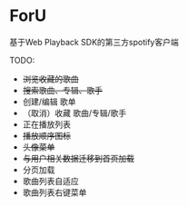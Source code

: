 # ForU

基于Web Playback SDK的第三方spotify客户端

TODO:
- ~~浏览收藏的歌曲~~
- ~~搜索歌曲、专辑、歌手~~
- 创建/编辑 歌单
- （取消）收藏 歌曲/专辑/歌手
- 正在播放列表
- ~~播放顺序图标~~
- ~~头像菜单~~
- ~~与用户相关数据迁移到首页加载~~
- 分页加载
- 歌曲列表自适应
- 歌曲列表右键菜单